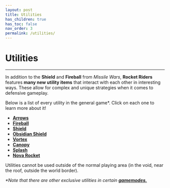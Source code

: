 ```yaml
---
layout: post
title: Utilities
has_children: true
has_toc: false
nav_order: 3
permalink: /utilities/
---
```

# **Utilities**
---

In addition to the **Shield** and **Fireball** from *Missile Wars*, **Rocket Riders** features **many new utility items** that interact with each other in interesting ways. These allow for complex and unique strategies when it comes to defensive gameplay.

Below is a list of every utility in the general game*. Click on each one to learn more about it!

- **[Arrows](https://zeroniaserver.github.io/RocketRidersWiki/utilities/arrows)**
- **[Fireball](https://zeroniaserver.github.io/RocketRidersWiki/utilities/fireball)**
- **[Shield](https://zeroniaserver.github.io/RocketRidersWiki/utilities/shield)**  
- **[Obsidian Shield](https://zeroniaserver.github.io/RocketRidersWiki/utilities/obsidian_shield)**    
- **[Vortex](https://zeroniaserver.github.io/RocketRidersWiki/utilities/vortex)**  
- **[Canopy](https://zeroniaserver.github.io/RocketRidersWiki/utilities/canopy)**  
- **[Splash](https://zeroniaserver.github.io/RocketRidersWiki/utilities/splash)**  
- **[Nova Rocket](https://zeroniaserver.github.io/RocketRidersWiki/utilities/nova_rocket)**

Utilities cannot be used outside of the normal playing area (in the void, near the roof, outside the world border).

_*Note that there are other exclusive utilities in certain **[gamemodes.](https://zeroniaserver.github.io/RocketRidersWiki/gamemodes)**_